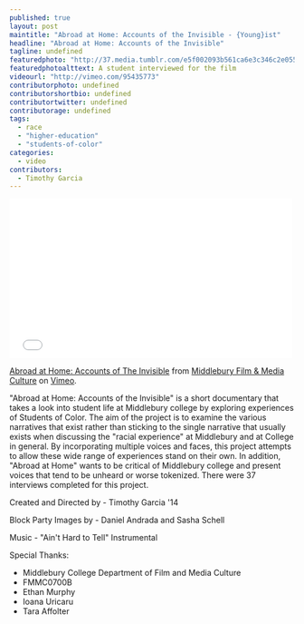 ```yaml
---
published: true
layout: post
maintitle: "Abroad at Home: Accounts of the Invisible - {Young}ist"
headline: "Abroad at Home: Accounts of the Invisible"
tagline: undefined
featuredphoto: "http://37.media.tumblr.com/e5f002093b561ca6e3c346c2e0550033/tumblr_n5qu7iBgQv1rq2ndso1_1280.png"
featuredphotoalttext: A student interviewed for the film
videourl: "http://vimeo.com/95435773"
contributorphoto: undefined
contributorshortbio: undefined
contributortwitter: undefined
contributorage: undefined
tags: 
  - race
  - "higher-education"
  - "students-of-color"
categories: 
  - video
contributors: 
  - Timothy Garcia
---
```


<iframe src="//player.vimeo.com/video/95435773" width="500" height="281" frameborder="0" webkitallowfullscreen mozallowfullscreen allowfullscreen></iframe> <p><a href="http://vimeo.com/95435773">Abroad at Home: Accounts of The Invisible</a> from <a href="http://vimeo.com/fmmc">Middlebury Film &amp; Media Culture</a> on <a href="https://vimeo.com">Vimeo</a>.</p>

"Abroad at Home: Accounts of the Invisible" is a short documentary that takes a look into student life at Middlebury college by exploring experiences of Students of Color. The aim of the project is to examine the various narratives that exist rather than sticking to the single narrative that usually exists when discussing the "racial experience" at Middlebury and at College in general. By incorporating multiple voices and faces, this project attempts to allow these wide range of experiences stand on their own. In addition, "Abroad at Home" wants to be critical of Middlebury college and present voices that tend to be unheard or worse tokenized. There were 37 interviews completed for this project.

Created and Directed by - Timothy Garcia '14

Block Party Images by - Daniel Andrada and Sasha Schell

Music - "Ain't Hard to Tell" Instrumental

Special Thanks:
- Middlebury College Department of Film and Media Culture
- FMMC0700B
- Ethan Murphy
- Ioana Uricaru
- Tara Affolter